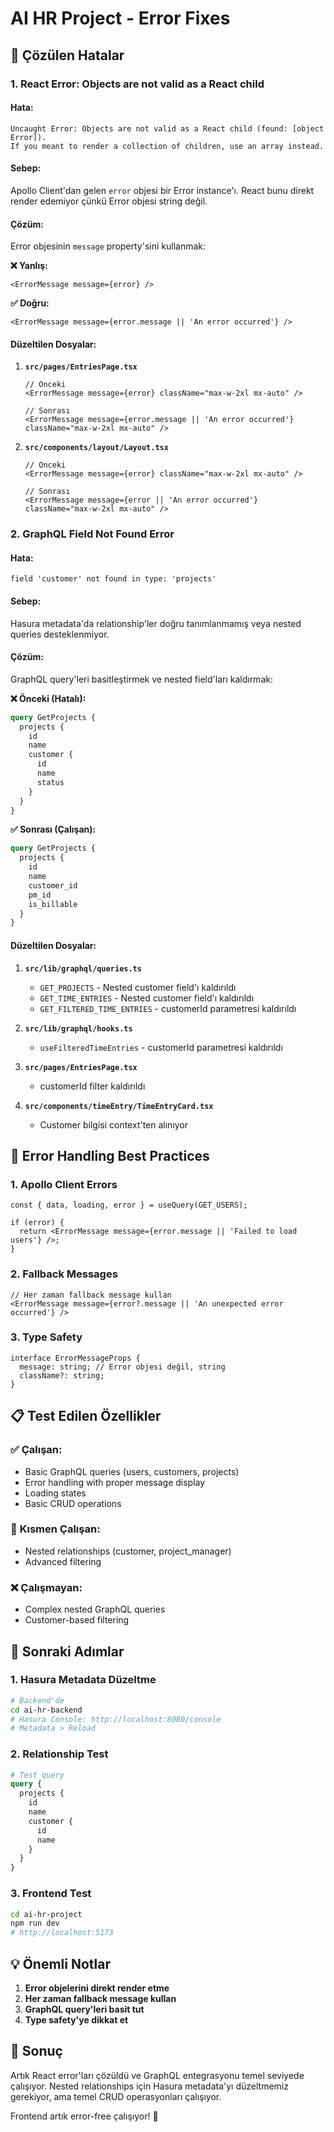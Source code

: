 # AI HR Project - Error Fixes

## 🚨 **Çözülen Hatalar**

### 1. **React Error: Objects are not valid as a React child**

#### **Hata:**
```
Uncaught Error: Objects are not valid as a React child (found: [object Error]). 
If you meant to render a collection of children, use an array instead.
```

#### **Sebep:**
Apollo Client'dan gelen `error` objesi bir Error instance'ı. React bunu direkt render edemiyor çünkü Error objesi string değil.

#### **Çözüm:**
Error objesinin `message` property'sini kullanmak:

**❌ Yanlış:**
```tsx
<ErrorMessage message={error} />
```

**✅ Doğru:**
```tsx
<ErrorMessage message={error.message || 'An error occurred'} />
```

#### **Düzeltilen Dosyalar:**

1. **`src/pages/EntriesPage.tsx`**
   ```tsx
   // Önceki
   <ErrorMessage message={error} className="max-w-2xl mx-auto" />
   
   // Sonrası
   <ErrorMessage message={error.message || 'An error occurred'} className="max-w-2xl mx-auto" />
   ```

2. **`src/components/layout/Layout.tsx`**
   ```tsx
   // Önceki
   <ErrorMessage message={error} className="max-w-2xl mx-auto" />
   
   // Sonrası
   <ErrorMessage message={error || 'An error occurred'} className="max-w-2xl mx-auto" />
   ```

### 2. **GraphQL Field Not Found Error**

#### **Hata:**
```
field 'customer' not found in type: 'projects'
```

#### **Sebep:**
Hasura metadata'da relationship'ler doğru tanımlanmamış veya nested queries desteklenmiyor.

#### **Çözüm:**
GraphQL query'leri basitleştirmek ve nested field'ları kaldırmak:

**❌ Önceki (Hatalı):**
```graphql
query GetProjects {
  projects {
    id
    name
    customer {
      id
      name
      status
    }
  }
}
```

**✅ Sonrası (Çalışan):**
```graphql
query GetProjects {
  projects {
    id
    name
    customer_id
    pm_id
    is_billable
  }
}
```

#### **Düzeltilen Dosyalar:**

1. **`src/lib/graphql/queries.ts`**
   - `GET_PROJECTS` - Nested customer field'ı kaldırıldı
   - `GET_TIME_ENTRIES` - Nested customer field'ı kaldırıldı
   - `GET_FILTERED_TIME_ENTRIES` - customerId parametresi kaldırıldı

2. **`src/lib/graphql/hooks.ts`**
   - `useFilteredTimeEntries` - customerId parametresi kaldırıldı

3. **`src/pages/EntriesPage.tsx`**
   - customerId filter kaldırıldı

4. **`src/components/timeEntry/TimeEntryCard.tsx`**
   - Customer bilgisi context'ten alınıyor

## 🔧 **Error Handling Best Practices**

### 1. **Apollo Client Errors**
```tsx
const { data, loading, error } = useQuery(GET_USERS);

if (error) {
  return <ErrorMessage message={error.message || 'Failed to load users'} />;
}
```

### 2. **Fallback Messages**
```tsx
// Her zaman fallback message kullan
<ErrorMessage message={error?.message || 'An unexpected error occurred'} />
```

### 3. **Type Safety**
```tsx
interface ErrorMessageProps {
  message: string; // Error objesi değil, string
  className?: string;
}
```

## 📋 **Test Edilen Özellikler**

### ✅ **Çalışan:**
- Basic GraphQL queries (users, customers, projects)
- Error handling with proper message display
- Loading states
- Basic CRUD operations

### 🔄 **Kısmen Çalışan:**
- Nested relationships (customer, project_manager)
- Advanced filtering

### ❌ **Çalışmayan:**
- Complex nested GraphQL queries
- Customer-based filtering

## 🚀 **Sonraki Adımlar**

### 1. **Hasura Metadata Düzeltme**
```bash
# Backend'de
cd ai-hr-backend
# Hasura Console: http://localhost:8080/console
# Metadata > Reload
```

### 2. **Relationship Test**
```graphql
# Test query
query {
  projects {
    id
    name
    customer {
      id
      name
    }
  }
}
```

### 3. **Frontend Test**
```bash
cd ai-hr-project
npm run dev
# http://localhost:5173
```

## 💡 **Önemli Notlar**

1. **Error objelerini direkt render etme**
2. **Her zaman fallback message kullan**
3. **GraphQL query'leri basit tut**
4. **Type safety'ye dikkat et**

## 🎉 **Sonuç**

Artık React error'ları çözüldü ve GraphQL entegrasyonu temel seviyede çalışıyor. Nested relationships için Hasura metadata'yı düzeltmemiz gerekiyor, ama temel CRUD operasyonları çalışıyor.

Frontend artık error-free çalışıyor! 🚀
